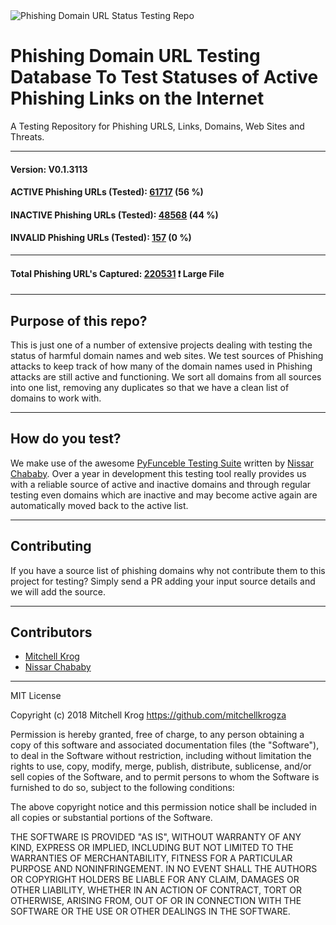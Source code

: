 <img src="https://github.com/mitchellkrogza/Phishing-URL-Testing-Database-of-Link-Statuses/blob/master/dev-tools/phishing-logo.jpg" alt="Phishing Domain URL Status Testing Repo"/>

# Phishing Domain URL Testing Database To Test Statuses of Active Phishing Links on the Internet 

A Testing Repository for Phishing URLS, Links, Domains, Web Sites and Threats.


_______________
#### Version: V0.1.3113
#### ACTIVE Phishing URLs (Tested): [61717](https://raw.githubusercontent.com/mitchellkrogza/Phishing-URL-Testing-Database-of-Link-Statuses/master/phishing-urls-ACTIVE.txt) (56 %)
#### INACTIVE Phishing URLs (Tested): [48568](https://raw.githubusercontent.com/mitchellkrogza/Phishing-URL-Testing-Database-of-Link-Statuses/master/phishing-urls-INACTIVE.txt) (44 %)
#### INVALID Phishing URLs (Tested): [157](https://raw.githubusercontent.com/mitchellkrogza/Phishing-URL-Testing-Database-of-Link-Statuses/master/phishing-urls-INVALID.txt) (0 %)
*****************************
#### Total Phishing URL's Captured: [220531](https://raw.githubusercontent.com/mitchellkrogza/Phishing-URL-Testing-Database-of-Link-Statuses/master/input-source/ALL-feeds.list) :exclamation: Large File
____________________


## Purpose of this repo?

This is just one of a number of extensive projects dealing with testing the status of harmful domain names and web sites. We test sources of Phishing attacks to keep track of how many of the domain names used in Phishing attacks are still active and functioning. We sort all domains from all sources into one list, removing any duplicates so that we have a clean list of domains to work with.

************************************************
## How do you test?

We make use of the awesome [PyFunceble Testing Suite](https://github.com/funilrys/PyFunceble) written by [Nissar Chababy](https://github.com/funilrys/). Over a year in development this testing tool really provides us with a reliable source of active and inactive domains and through regular testing even domains which are inactive and may become active again are automatically moved back to the active list.

************************************************
## Contributing

If you have a source list of phishing domains why not contribute them to this project for testing? Simply send a PR adding your input source details and we will add the source. 


************************************************
## Contributors

- [Mitchell Krog](https://github.com/mitchellkrogza/)
- [Nissar Chababy](https://github.com/funilrys/)

************************************************
MIT License

Copyright (c) 2018 Mitchell Krog
https://github.com/mitchellkrogza

Permission is hereby granted, free of charge, to any person obtaining a copy
of this software and associated documentation files (the "Software"), to deal
in the Software without restriction, including without limitation the rights
to use, copy, modify, merge, publish, distribute, sublicense, and/or sell
copies of the Software, and to permit persons to whom the Software is
furnished to do so, subject to the following conditions:

The above copyright notice and this permission notice shall be included in all
copies or substantial portions of the Software.

THE SOFTWARE IS PROVIDED "AS IS", WITHOUT WARRANTY OF ANY KIND, EXPRESS OR
IMPLIED, INCLUDING BUT NOT LIMITED TO THE WARRANTIES OF MERCHANTABILITY,
FITNESS FOR A PARTICULAR PURPOSE AND NONINFRINGEMENT. IN NO EVENT SHALL THE
AUTHORS OR COPYRIGHT HOLDERS BE LIABLE FOR ANY CLAIM, DAMAGES OR OTHER
LIABILITY, WHETHER IN AN ACTION OF CONTRACT, TORT OR OTHERWISE, ARISING FROM,
OUT OF OR IN CONNECTION WITH THE SOFTWARE OR THE USE OR OTHER DEALINGS IN THE
SOFTWARE.
